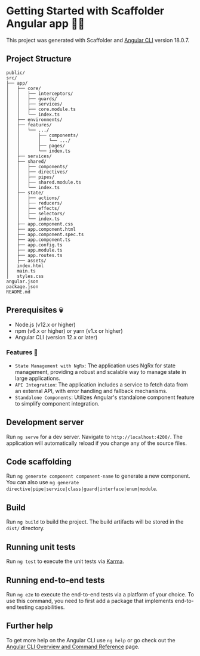 # Getting Started with Scaffolder Angular app 🧑‍💻

This project was generated with Scaffolder and [Angular CLI](https://github.com/angular/angular-cli) version 18.0.7.

## Project Structure

```
public/
src/
├── app/
│   ├── core/
│   │   ├── interceptors/
│   │   ├── guards/
│   │   ├── services/
│   │   ├── core.module.ts
│   │   └── index.ts
│   ├── environments/
│   ├── features/
│   │   └── .../
│   │       ├── components/
│   │       │   └── .../
│   │       ├── pages/
│   │       └── index.ts
│   ├── services/
│   ├── shared/
│   │   ├── components/
│   │   ├── directives/
│   │   ├── pipes/
│   │   ├── shared.module.ts
│   │   └── index.ts
│   ├── state/
│   │   ├── actions/
│   │   ├── reducers/
│   │   ├── effects/
│   │   ├── selectors/
│   │   └── index.ts
│   ├── app.component.css
│   ├── app.component.html
│   ├── app.component.spec.ts
│   ├── app.component.ts
│   ├── app.config.ts
│   ├── app.module.ts
│   ├── app.routes.ts
│   ├── assets/
│   index.html
│   main.ts
│   styles.css
angular.json
package.json
README.md
```

## Prerequisites 💀

- Node.js (v12.x or higher)
- npm (v6.x or higher) or yarn (v1.x or higher)
- Angular CLI (version 12.x or later)

### Features 🤜

- `State Management with NgRx`: The application uses NgRx for state management, providing a robust and scalable way to manage state in large applications.
- `API Integration`: The application includes a service to fetch data from an external API, with error handling and fallback mechanisms.
- `Standalone Components`: Utilizes Angular's standalone component feature to simplify component integration.

## Development server

Run `ng serve` for a dev server. Navigate to `http://localhost:4200/`. The application will automatically reload if you change any of the source files.

## Code scaffolding

Run `ng generate component component-name` to generate a new component. You can also use `ng generate directive|pipe|service|class|guard|interface|enum|module`.

## Build

Run `ng build` to build the project. The build artifacts will be stored in the `dist/` directory.

## Running unit tests

Run `ng test` to execute the unit tests via [Karma](https://karma-runner.github.io).

## Running end-to-end tests

Run `ng e2e` to execute the end-to-end tests via a platform of your choice. To use this command, you need to first add a package that implements end-to-end testing capabilities.

## Further help

To get more help on the Angular CLI use `ng help` or go check out the [Angular CLI Overview and Command Reference](https://angular.dev/tools/cli) page.
